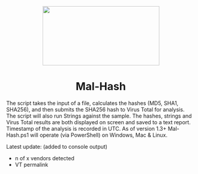 <div align="center">
 <img style="padding:0;vertical-align:bottom;" height="158" width="311" src="BSF.png"/>
 <p>
  <h1>
   Mal-Hash
  </h1>
 </p>

</div>
The script takes the input of a file, calculates the hashes (MD5, SHA1, SHA256), and then submits the  SHA256 hash to Virus Total for analysis. The script will also run Strings against the sample.  The hashes, strings and Virus Total results are both displayed on screen and saved to a text report. Timestamp of the analysis is recorded in UTC. As of version 1.3+ Mal-Hash.ps1 will operate (via PowerShell) on Windows, Mac & Linux.

Latest update: (added to console output)
- n of x vendors detected
- VT permalink
